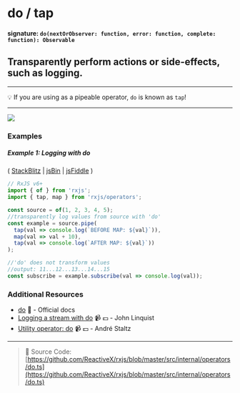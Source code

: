 # do / tap

#### signature: `do(nextOrObserver: function, error: function, complete: function): Observable`

## Transparently perform actions or side-effects, such as logging.

---

:bulb: If you are using as a pipeable operator, `do` is known as `tap`!

---

<div class="ua-ad"><a href="https://ultimateangular.com/?ref=76683_kee7y7vk"><img src="https://ultimateangular.com/assets/img/banners/ua-leader.svg"></a></div>

### Examples

##### Example 1: Logging with do

(
[StackBlitz](https://stackblitz.com/edit/typescript-s1aymr?file=index.ts&devtoolsheight=100)
| [jsBin](http://jsbin.com/jimazuriva/1/edit?js,console) |
[jsFiddle](https://jsfiddle.net/btroncone/qtyakorq/) )

```js
// RxJS v6+
import { of } from 'rxjs';
import { tap, map } from 'rxjs/operators';

const source = of(1, 2, 3, 4, 5);
//transparently log values from source with 'do'
const example = source.pipe(
  tap(val => console.log(`BEFORE MAP: ${val}`)),
  map(val => val + 10),
  tap(val => console.log(`AFTER MAP: ${val}`))
);

//'do' does not transform values
//output: 11...12...13...14...15
const subscribe = example.subscribe(val => console.log(val));
```

### Additional Resources

* [do](https://github.com/ReactiveX/rxjs/blob/master/src/internal/operators/do.ts)
  :newspaper: - Official docs
* [Logging a stream with do](https://egghead.io/lessons/rxjs-logging-a-stream-with-do?course=step-by-step-async-javascript-with-rxjs)
  :video_camera: :dollar: - John Linquist
* [Utility operator: do](https://egghead.io/lessons/rxjs-utility-operator-do?course=rxjs-beyond-the-basics-operators-in-depth)
  :video_camera: :dollar: - André Staltz

---

> :file_folder: Source Code:
> [https://github.com/ReactiveX/rxjs/blob/master/src/internal/operators/do.ts](https://github.com/ReactiveX/rxjs/blob/master/src/internal/operators/do.ts)
